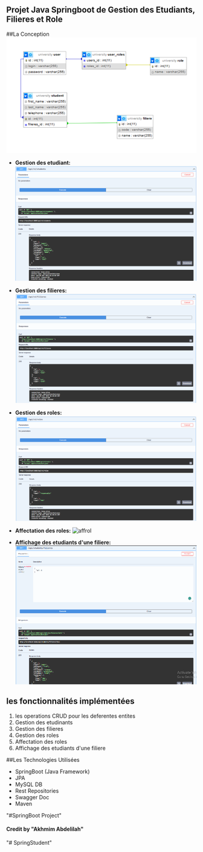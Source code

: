 ## Projet Java Springboot de Gestion des Etudiants, Filieres et Role ##

##La Conception
![conception](./img/conception.png)

- **Gestion des etudiant:**
![etudiant](./img/etudiant.png)

- **Gestion des filieres:**
![marque](./img/filiere.png)

- **Gestion des roles:**
![role](./img/role.png)

- **Affectation des roles:**
![affrol](./img/affrol.png)

- **Affichage des etudiants d'une filiere:**
![etufil](./img/etufil.png)
   

## les fonctionnalités implémentées
1. les operations CRUD pour les deferentes entites
2. Gestion des etudinants
2. Gestion des filieres
2. Gestion des roles
2. Affectation des roles
6. Affichage des etudiants d'une filiere 

  
##Les Technologies Utilisées
+ SpringBoot (Java Framework) 
+ JPA
+ MySQL DB
+ Rest Repositories 
+ Swagger Doc
+ Maven


"#SpringBoot Project" 

#### Credit by "Akhmim Abdelilah"

"# SpringStudent" 
